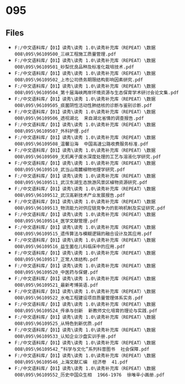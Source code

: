 # 095

## Files

- `F:/中文语料库/【01】读秀\读秀 1.0\读秀补充库（REPEAT）\数据008\095\96109500_三峡工程施工质量管理.pdf`
- `F:/中文语料库/【01】读秀\读秀 1.0\读秀补充库（REPEAT）\数据008\095\96109501_砂梨优良品种及标准化栽培技术.pdf`
- `F:/中文语料库/【01】读秀\读秀 1.0\读秀补充库（REPEAT）\数据008\095\96109502_上市公司债务期限结构影响因素研究.pdf`
- `F:/中文语料库/【01】读秀\读秀 1.0\读秀补充库（REPEAT）\数据008\095\96109504_第十届海峡两岸环境资源与生态保育学术研讨会论文集.pdf`
- `F:/中文语料库/【01】读秀\读秀 1.0\读秀补充库（REPEAT）\数据008\095\96109505_痰菌阴性活动性肺结核的诊断与鉴别诊断.pdf`
- `F:/中文语料库/【01】读秀\读秀 1.0\读秀补充库（REPEAT）\数据008\095\96109506_透视湖北  来自湖北省情的调查报告.pdf`
- `F:/中文语料库/【01】读秀\读秀 1.0\读秀补充库（REPEAT）\数据008\095\96109507_外科护理.pdf`
- `F:/中文语料库/【01】读秀\读秀 1.0\读秀补充库（REPEAT）\数据008\095\96109508_温馨沿海  中国高速公路收费服务标准.pdf`
- `F:/中文语料库/【01】读秀\读秀 1.0\读秀补充库（REPEAT）\数据008\095\96109509_无机离子废水深度处理的工艺与溶液化学研究.pdf`
- `F:/中文语料库/【01】读秀\读秀 1.0\读秀补充库（REPEAT）\数据008\095\96109510_武当山南麓植物地理学研究.pdf`
- `F:/中文语料库/【01】读秀\读秀 1.0\读秀补充库（REPEAT）\数据008\095\96109511_武汉东湖生态旅游风景区植物资源研究.pdf`
- `F:/中文语料库/【01】读秀\读秀 1.0\读秀补充库（REPEAT）\数据008\095\96109512_武汉高新技术产业发展报告.pdf`
- `F:/中文语料库/【01】读秀\读秀 1.0\读秀补充库（REPEAT）\数据008\095\96109513_物流能力对供应链竞争力的影响机制及实证研究.pdf`
- `F:/中文语料库/【01】读秀\读秀 1.0\读秀补充库（REPEAT）\数据008\095\96109514_医学文献管理.pdf`
- `F:/中文语料库/【01】读秀\读秀 1.0\读秀补充库（REPEAT）\数据008\095\96109515_遗传算法与模糊逻辑的融合设计及其应用.pdf`
- `F:/中文语料库/【01】读秀\读秀 1.0\读秀补充库（REPEAT）\数据008\095\96109516_益生菌在儿科临床中的应用.pdf`
- `F:/中文语料库/【01】读秀\读秀 1.0\读秀补充库（REPEAT）\数据008\095\96109517_正常人体结构.pdf`
- `F:/中文语料库/【01】读秀\读秀 1.0\读秀补充库（REPEAT）\数据008\095\96109520_中医药与保健.pdf`
- `F:/中文语料库/【01】读秀\读秀 1.0\读秀补充库（REPEAT）\数据008\095\96109521_最新考博英语.pdf`
- `F:/中文语料库/【01】读秀\读秀 1.0\读秀补充库（REPEAT）\数据008\095\96109522_水电工程建设项目质量管理体系实务.pdf`
- `F:/中文语料库/【01】读秀\读秀 1.0\读秀补充库（REPEAT）\数据008\095\96109524_传承与创新  新教师文化培育的理论与实践.pdf`
- `F:/中文语料库/【01】读秀\读秀 1.0\读秀补充库（REPEAT）\数据008\095\96109525_从特色到新优质.pdf`
- `F:/中文语料库/【01】读秀\读秀 1.0\读秀补充库（REPEAT）\数据008\095\96109533_认知企业沙盘实训手册.pdf`
- `F:/中文语料库/【01】读秀\读秀 1.0\读秀补充库（REPEAT）\数据008\095\96109542_“科学与文化”系列科普图书  社会保障.pdf`
- `F:/中文语料库/【01】读秀\读秀 1.0\读秀补充库（REPEAT）\数据008\095\96109546_上海文献汇编  经济卷  41.pdf`
- `F:/中文语料库/【01】读秀\读秀 1.0\读秀补充库（REPEAT）\数据008\095\96109552_历史中国众生相  1966-1976  徐唯辛小画册.pdf`
